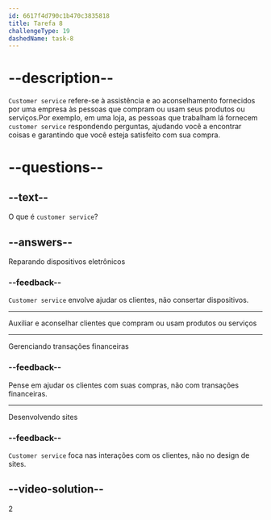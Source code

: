 ```yaml
---
id: 6617f4d790c1b470c3835818
title: Tarefa 8
challengeType: 19
dashedName: task-8
---
```


# --description--

`Customer service` refere-se à assistência e ao aconselhamento fornecidos por uma empresa às pessoas que compram ou usam seus produtos ou serviços.Por exemplo, em uma loja, as pessoas que trabalham lá fornecem `customer service` respondendo perguntas, ajudando você a encontrar coisas e garantindo que você esteja satisfeito com sua compra.

# --questions--

## --text--

O que é `customer service`?

## --answers--

Reparando dispositivos eletrônicos

### --feedback--

`Customer service` envolve ajudar os clientes, não consertar dispositivos.

---

Auxiliar e aconselhar clientes que compram ou usam produtos ou serviços

---

Gerenciando transações financeiras

### --feedback--

Pense em ajudar os clientes com suas compras, não com transações financeiras.

---

Desenvolvendo sites

### --feedback--

`Customer service` foca nas interações com os clientes, não no design de sites.

## --video-solution--

2
